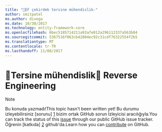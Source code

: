 ```yaml
---
title: "EF çekirdek tersine mühendislik-"
author: smitpatel
ms.author: divega
ms.date: 10/30/2017
ms.technology: entity-framework-core
ms.openlocfilehash: 6bec5185714211a93afe012a296112337a563b04
ms.sourcegitcommit: 5367516f063cb42804ec92c31cdf76322554f2b5
ms.translationtype: MT
ms.contentlocale: tr-TR
ms.lasthandoff: 11/08/2017
---
```

# <a name="-reverse-engineering"></a><span data-ttu-id="8a167-102">🔧Tersine mühendislik</span><span class="sxs-lookup"><span data-stu-id="8a167-102">🔧 Reverse Engineering</span></span>

> [!NOTE]
> <span data-ttu-id="8a167-103">Bu konuda yazmadı!</span><span class="sxs-lookup"><span data-stu-id="8a167-103">This topic hasn't been written yet!</span></span> <span data-ttu-id="8a167-104">Bu durumu izleyebilirsiniz [sorunu] [ 1] bizim ortak GitHub sorun İzleyicisi aracılığıyla.</span><span class="sxs-lookup"><span data-stu-id="8a167-104">You can track the status of this [issue][1] through our public GitHub issue tracker.</span></span> <span data-ttu-id="8a167-105">Öğrenin [katkıda] [ 2] github'da.</span><span class="sxs-lookup"><span data-stu-id="8a167-105">Learn how you can [contribute][2] on GitHub.</span></span>


  [1]: https://github.com/aspnet/EntityFramework.Docs/issues/508
  [2]: https://github.com/aspnet/EntityFramework.Docs/blob/master/CONTRIBUTING.md
